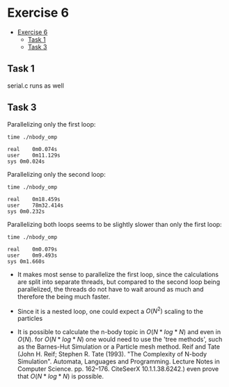 # Exercise 6

<!--toc:start-->
- [Exercise 6](#exercise-6)
  - [Task 1](#task-1)
  - [Task 3](#task-3)
<!--toc:end-->

## Task 1

serial.c runs as well

## Task 3

Parallelizing only the first loop:

```
time ./nbody_omp

real	0m0.074s
user	0m11.129s
sys	0m0.024s
```

Parallelizing only the second loop:

```
time ./nbody_omp

real	0m18.459s
user	78m32.414s
sys	0m0.232s
```

Parallelizing both loops seems to be slightly slower than only the first loop:

```
time ./nbody_omp

real	0m0.079s
user	0m9.493s
sys	0m1.660s
```

- It makes most sense to parallelize the first loop, since the calculations are split into separate
  threads, but compared to the second loop being parallelized, the threads do not have to wait around
  as much and therefore the being much faster.

- Since it is a nested loop, one could expect a $O(N^2)$ scaling to the particles

- It is possible to calculate the n-body topic in $O(N*log*N)$ and even in $O(N)$.
  for $O(N*log*N)$ one would need to use the 'tree methods', such as the Barnes-Hut Simulation or
  a Particle mesh method.
  Reif and Tate (John H. Reif; Stephen R. Tate (1993). "The Complexity of N-body Simulation". Automata, Languages and Programming. Lecture Notes in Computer Science. pp. 162–176. CiteSeerX 10.1.1.38.6242.) even prove that $O(N*log*N)$ is possible.
